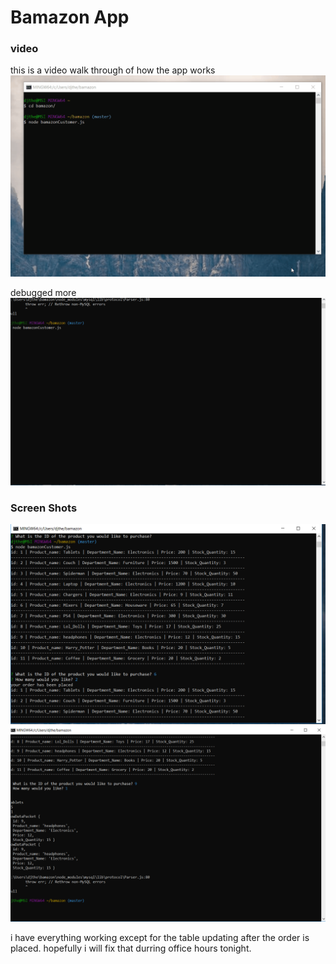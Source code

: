 Bamazon App
==============
### video
this is a video walk through of how the app works
![alt text](assets\photots\bam3.gif)

debugged more
![alt text](assets\photots\bam6.gif)

### Screen Shots
![alt text](assets\bamaclip.PNG)
![alt text](assets\photots\Capture6.PNG)


i have everything working except for the table updating after the order is placed. hopefully i will fix that durring office hours tonight.

